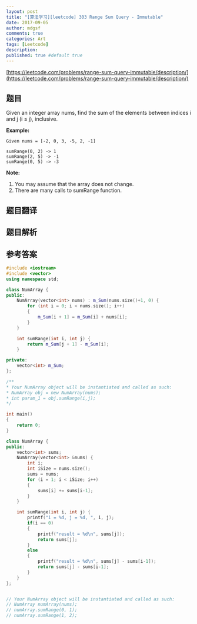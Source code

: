 ```yaml
---
layout: post
title: "[算法学习][leetcode] 303 Range Sum Query - Immutable"
date: 2017-09-05
author: mdgsf
comments: true
categories: Art
tags: [Leetcode]
description:
published: true #default true
---
```


[https://leetcode.com/problems/range-sum-query-immutable/description/](https://leetcode.com/problems/range-sum-query-immutable/description/)

## 题目

Given an integer array nums, find the sum of the elements between indices i and j (i ≤ j), inclusive.

**Example:**

```
Given nums = [-2, 0, 3, -5, 2, -1]

sumRange(0, 2) -> 1
sumRange(2, 5) -> -1
sumRange(0, 5) -> -3
```

**Note:**

1. You may assume that the array does not change.
2. There are many calls to sumRange function.

## 题目翻译

## 题目解析

## 参考答案

```c++
#include <iostream>
#include <vector>
using namespace std;

class NumArray {
public:
    NumArray(vector<int> nums) : m_Sum(nums.size()+1, 0) {
        for (int i = 0; i < nums.size(); i++)
        {
            m_Sum[i + 1] = m_Sum[i] + nums[i];
        }
    }

    int sumRange(int i, int j) {
        return m_Sum[j + 1] - m_Sum[i];
    }

private:
    vector<int> m_Sum;
};

/**
* Your NumArray object will be instantiated and called as such:
* NumArray obj = new NumArray(nums);
* int param_1 = obj.sumRange(i,j);
*/

int main()
{
    return 0;
}
```

```cpp
class NumArray {
public:
    vector<int> sums;
    NumArray(vector<int> &nums) {
        int i;
        int iSize = nums.size();
        sums = nums;
        for (i = 1; i < iSize; i++)
        {
            sums[i] += sums[i-1];
        }
    }

    int sumRange(int i, int j) {
        printf("i = %d, j = %d, ", i, j);
        if(i == 0)
        {
            printf("result = %d\n", sums[j]);
            return sums[j];
        }
        else
        {
            printf("result = %d\n", sums[j] - sums[i-1]);
            return sums[j] - sums[i-1];
        }
    }
};


// Your NumArray object will be instantiated and called as such:
// NumArray numArray(nums);
// numArray.sumRange(0, 1);
// numArray.sumRange(1, 2);
```
